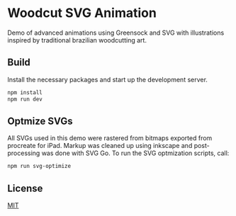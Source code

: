 
# Woodcut SVG Animation

Demo of advanced animations using Greensock and SVG with illustrations inspired by traditional brazilian woodcutting art.

## Build

Install the necessary packages and start up the development server.

```bash
npm install
npm run dev
```

## Optmize SVGs
All SVGs used in this demo were rastered from bitmaps exported from procreate for iPad. Markup was cleaned up using inkscape and post-processing was done with SVG Go. To run the SVG optmization scripts, call:

```bash
npm run svg-optimize
```

## License
[MIT](https://choosealicense.com/licenses/mit/)
